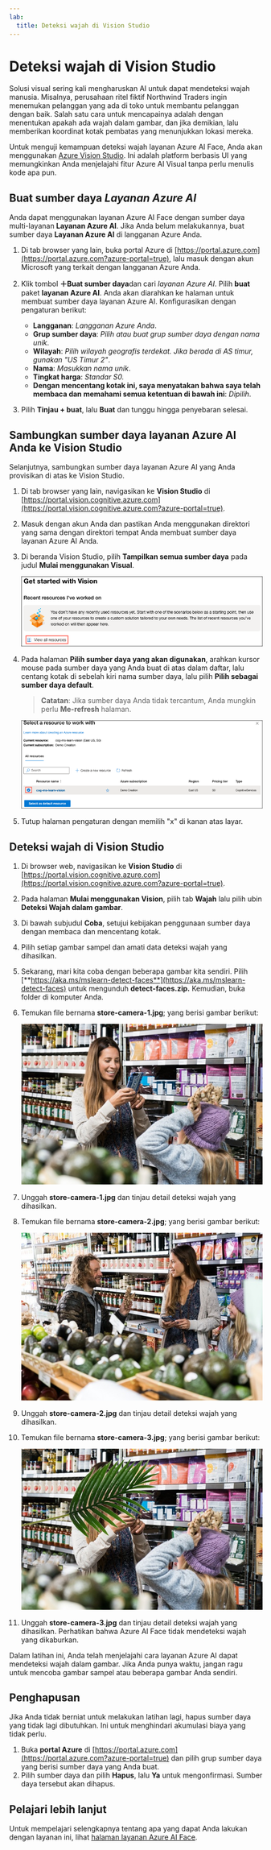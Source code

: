 ```yaml
---
lab:
  title: Deteksi wajah di Vision Studio
---
```


# Deteksi wajah di Vision Studio

Solusi visual sering kali mengharuskan AI untuk dapat mendeteksi wajah manusia. Misalnya, perusahaan ritel fiktif Northwind Traders ingin menemukan pelanggan yang ada di toko untuk membantu pelanggan dengan baik. Salah satu cara untuk mencapainya adalah dengan menentukan apakah ada wajah dalam gambar, dan jika demikian, lalu memberikan koordinat kotak pembatas yang menunjukkan lokasi mereka.

Untuk menguji kemampuan deteksi wajah layanan Azure AI Face, Anda akan menggunakan [Azure Vision Studio](https://portal.vision.cognitive.azure.com/). Ini adalah platform berbasis UI yang memungkinkan Anda menjelajahi fitur Azure AI Visual tanpa perlu menulis kode apa pun.

## Buat sumber daya *Layanan Azure AI*

Anda dapat menggunakan layanan Azure AI Face dengan sumber daya multi-layanan **Layanan Azure AI**. Jika Anda belum melakukannya, buat sumber daya **Layanan Azure AI** di langganan Azure Anda.

1. Di tab browser yang lain, buka portal Azure di [https://portal.azure.com](https://portal.azure.com?azure-portal=true), lalu masuk dengan akun Microsoft yang terkait dengan langganan Azure Anda.

1. Klik tombol **＋Buat sumber daya**dan cari *layanan Azure AI*. Pilih **buat** paket **layanan Azure AI**. Anda akan diarahkan ke halaman untuk membuat sumber daya layanan Azure AI. Konfigurasikan dengan pengaturan berikut:
    - **Langganan**: *Langganan Azure Anda*.
    - **Grup sumber daya**: *Pilih atau buat grup sumber daya dengan nama unik*.
    - **Wilayah**: *Pilih wilayah geografis terdekat. Jika berada di AS timur, gunakan "US Timur 2"*.
    - **Nama**: *Masukkan nama unik*.
    - **Tingkat harga**: *Standar S0.*
    - **Dengan mencentang kotak ini, saya menyatakan bahwa saya telah membaca dan memahami semua ketentuan di bawah ini**: *Dipilih*.

1. Pilih **Tinjau + buat**, lalu **Buat** dan tunggu hingga penyebaran selesai.

## Sambungkan sumber daya layanan Azure AI Anda ke Vision Studio

Selanjutnya, sambungkan sumber daya layanan Azure AI yang Anda provisikan di atas ke Vision Studio.

1. Di tab browser yang lain, navigasikan ke **Vision Studio** di [https://portal.vision.cognitive.azure.com](https://portal.vision.cognitive.azure.com?azure-portal=true).

1. Masuk dengan akun Anda dan pastikan Anda menggunakan direktori yang sama dengan direktori tempat Anda membuat sumber daya layanan Azure AI Anda.

1. Di beranda Vision Studio, pilih **Tampilkan semua sumber daya** pada judul **Mulai menggunakan Visual**.

    ![Tautan Tampilkan semua sumber daya disorot pada Mulai menggunakan Visual di Vision Studio.](./media/analyze-images-vision/vision-resources.png)

1. Pada halaman **Pilih sumber daya yang akan digunakan**, arahkan kursor mouse pada sumber daya yang Anda buat di atas dalam daftar, lalu centang kotak di sebelah kiri nama sumber daya, lalu pilih **Pilih sebagai sumber daya default**.

    > **Catatan**: Jika sumber daya Anda tidak tercantum, Anda mungkin perlu **Me-refresh** halaman.

    ![Dialog Pilih sumber daya yang akan digunakan ditampilkan dengan sumber daya Cognitive Services cog-ms-learn-vision-SUFFIX yang disorot dan dicentang. Tombol Pilih sebagai sumber daya default disorot.](./media/analyze-images-vision/default-resource.png)

1. Tutup halaman pengaturan dengan memilih "x" di kanan atas layar.

## Deteksi wajah di Vision Studio 

1. Di browser web, navigasikan ke **Vision Studio** di [https://portal.vision.cognitive.azure.com](https://portal.vision.cognitive.azure.com?azure-portal=true).

1. Pada halaman **Mulai menggunakan Vision**, pilih tab **Wajah** lalu pilih ubin **Deteksi Wajah dalam gambar**.

1. Di bawah subjudul **Coba**, setujui kebijakan penggunaan sumber daya dengan membaca dan mencentang kotak.  

1. Pilih setiap gambar sampel dan amati data deteksi wajah yang dihasilkan.

1. Sekarang, mari kita coba dengan beberapa gambar kita sendiri. Pilih [**https://aka.ms/mslearn-detect-faces**](https://aka.ms/mslearn-detect-faces) untuk mengunduh **detect-faces.zip.** Kemudian, buka folder di komputer Anda.

1. Temukan file bernama **store-camera-1.jpg**; yang berisi gambar berikut:

    ![Gambar orang di toko.](./media/create-face-solutions/store-camera-1.jpg)

1. Unggah **store-camera-1.jpg** dan tinjau detail deteksi wajah yang dihasilkan.

1. Temukan file bernama **store-camera-2.jpg**; yang berisi gambar berikut:

    ![Gambar berisi lebih banyak orang di toko.](./media/create-face-solutions/store-camera-2.jpg)

1. Unggah **store-camera-2.jpg** dan tinjau detail deteksi wajah yang dihasilkan.

1. Temukan file bernama **store-camera-3.jpg**; yang berisi gambar berikut:

    ![Gambar orang di toko yang terhalang oleh tanaman.](./media/create-face-solutions/store-camera-3.jpg)

1. Unggah **store-camera-3.jpg** dan tinjau detail deteksi wajah yang dihasilkan. Perhatikan bahwa Azure AI Face tidak mendeteksi wajah yang dikaburkan.

Dalam latihan ini, Anda telah menjelajahi cara layanan Azure AI dapat mendeteksi wajah dalam gambar. Jika Anda punya waktu, jangan ragu untuk mencoba gambar sampel atau beberapa gambar Anda sendiri.

## Penghapusan

Jika Anda tidak berniat untuk melakukan latihan lagi, hapus sumber daya yang tidak lagi dibutuhkan. Ini untuk menghindari akumulasi biaya yang tidak perlu.

1. Buka **portal Azure** di [https://portal.azure.com](https://portal.azure.com?azure-portal=true) dan pilih grup sumber daya yang berisi sumber daya yang Anda buat.
1. Pilih sumber daya dan pilih **Hapus**, lalu **Ya** untuk mengonfirmasi. Sumber daya tersebut akan dihapus.

## Pelajari lebih lanjut

Untuk mempelajari selengkapnya tentang apa yang dapat Anda lakukan dengan layanan ini, lihat [halaman layanan Azure AI Face](https://learn.microsoft.com/azure/ai-services/computer-vision/overview-identity).
